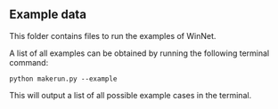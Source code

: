 ## Example data
This folder contains files to run the examples of WinNet.

A list of all examples can be obtained by running the following terminal command:

```python makerun.py --example```

This will output a list of all possible example cases in the terminal.
